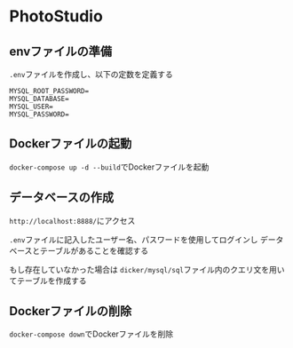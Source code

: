 # PhotoStudio

## envファイルの準備
`.env`ファイルを作成し、以下の定数を定義する

```
MYSQL_ROOT_PASSWORD=
MYSQL_DATABASE=
MYSQL_USER=
MYSQL_PASSWORD=
```

## Dockerファイルの起動
`docker-compose up -d --build`でDockerファイルを起動


## データベースの作成
`http://localhost:8888/`にアクセス

`.env`ファイルに記入したユーザー名、パスワードを使用してログインし
データベースとテーブルがあることを確認する

もし存在していなかった場合は
`dicker/mysql/sql`ファイル内のクエリ文を用いてテーブルを作成する


## Dockerファイルの削除
`docker-compose down`でDockerファイルを削除


